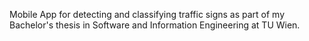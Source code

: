 Mobile App for detecting and classifying traffic signs as part of my Bachelor's thesis in Software and Information Engineering at TU Wien.
